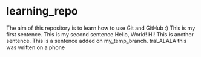 # learning_repo
The aim of this repository is to learn how to use Git and GitHub :)
This is my first sentence.
This is my second sentence
Hello, World!
Hi!
This is another sentence.
This is a sentence added on my_temp_branch.
traLALALA
this was written on a phone
